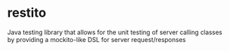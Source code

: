 restito
=======

Java testing library that allows for the unit testing of server calling classes by providing a mockito-like DSL for server request/responses